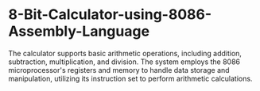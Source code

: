 # 8-Bit-Calculator-using-8086-Assembly-Language
The calculator supports  basic arithmetic operations, including addition, subtraction, multiplication, and  division. The system employs the 8086 microprocessor's registers and memory  to handle data storage and manipulation, utilizing its instruction set to perform  arithmetic calculations. 
